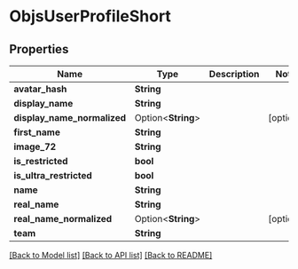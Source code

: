 # ObjsUserProfileShort

## Properties

Name | Type | Description | Notes
------------ | ------------- | ------------- | -------------
**avatar_hash** | **String** |  | 
**display_name** | **String** |  | 
**display_name_normalized** | Option<**String**> |  | [optional]
**first_name** | **String** |  | 
**image_72** | **String** |  | 
**is_restricted** | **bool** |  | 
**is_ultra_restricted** | **bool** |  | 
**name** | **String** |  | 
**real_name** | **String** |  | 
**real_name_normalized** | Option<**String**> |  | [optional]
**team** | **String** |  | 

[[Back to Model list]](../README.md#documentation-for-models) [[Back to API list]](../README.md#documentation-for-api-endpoints) [[Back to README]](../README.md)


